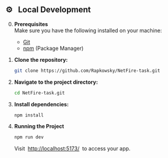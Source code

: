 ## <a name="local-development"> ⚙️&nbsp;&nbsp; Local Development</a>

0.  **Prerequisites** <br>
    Make sure you have the following installed on your machine:

    - [Git](https://git-scm.com/)
    - [npm](https://www.npmjs.com/) (Package Manager)

1.  **Clone the repository:**

    ```bash
    git clone https://github.com/Rapkowsky/NetFire-task.git
    ```

2.  **Navigate to the project directory:**

    ```bash
    cd NetFire-task.git
    ```

3.  **Install dependencies:**

    ```bash
    npm install
    ```

4.  **Running the Project**

    ```bash
    npm run dev
    ```

    Visit &nbsp;[http://localhost:5173/](http://localhost:5173/)&nbsp; to access your app.

<br>
